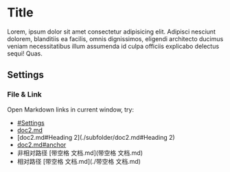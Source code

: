 # Title

Lorem, ipsum dolor sit amet consectetur adipisicing elit.
Adipisci nesciunt dolorem, blanditiis ea facilis, omnis dignissimos, eligendi architecto ducimus veniam necessitatibus illum assumenda id culpa officiis explicabo delectus sequi! Quas.



## Settings

### File & Link

Open Markdown links in current window, try:

- [#Settings](#Settings)
- [doc2.md](./subfolder/doc2.md)
- [doc2.md#Heading 2](./subfolder/doc2.md#Heading 2)
- [doc2.md#anchor](./subfolder/doc2.md#anchor)
- 非相对路径 [带空格 文档.md](带空格 文档.md) 
- 相对路径 [带空格 文档.md](./带空格 文档.md) 

